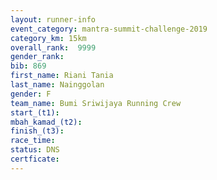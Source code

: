 ```yaml
---
layout: runner-info 
event_category: mantra-summit-challenge-2019 
category_km: 15km 
overall_rank:  9999
gender_rank: 
bib: 869
first_name: Riani Tania
last_name: Nainggolan
gender: F
team_name: Bumi Sriwijaya Running Crew
start_(t1): 
mbah_kamad_(t2): 
finish_(t3): 
race_time: 
status: DNS
certficate: 
---
```

